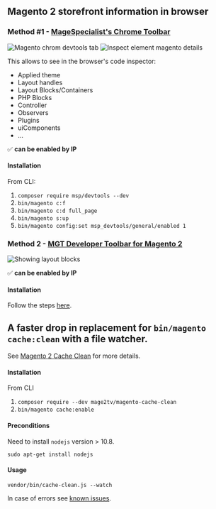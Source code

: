 
## Magento 2 storefront information in browser

### Method #1 - [MageSpecialist's Chrome Toolbar](https://github.com/magespecialist/mage-chrome-toolbar#magento-chrome-toolbar-for-msp-devtools)

![Magento chrom devtools tab](https://user-images.githubusercontent.com/13456702/109925248-2fac6f80-7cca-11eb-8802-47b1279050b4.png)
![Inspect element magento details](https://user-images.githubusercontent.com/13456702/109925344-49e64d80-7cca-11eb-890b-31bbcc66f601.png)


This allows to see in the browser's code inspector:

- Applied theme
- Layout handles
- Layout Blocks/Containers
- PHP Blocks
- Controller
- Observers
- Plugins
- uiComponents
- ...


✅ **can be enabled by IP**


#### Installation

From CLI:

1. `composer require msp/devtools --dev`
2. `bin/magento c:f`
3. `bin/magento c:d full_page`
4. `bin/magento s:up`
5. `bin/magento config:set msp_devtools/general/enabled 1`


### Method 2 - [MGT Developer Toolbar for Magento 2](https://github.com/mgtcommerce/Mgt_Developertoolbar)

![Showing layout blocks](https://www.mgt-commerce.com/docs/img/mgt-developer-toolbar/magento2/blocks.png)

✅ **can be enabled by IP**

#### Installation

Follow the steps [here](https://www.mgt-commerce.com/docs/mgt-developer-toolbar/magento2/installation).


## A faster drop in replacement for `bin/magento cache:clean` with a file watcher.

See [Magento 2 Cache Clean](https://github.com/mage2tv/magento-cache-clean#magento-2-cache-clean) for more details.

#### Installation

From CLI

1. `composer require --dev mage2tv/magento-cache-clean`
2. `bin/magento cache:enable`

#### Preconditions

Need to install `nodejs` version > 10.8.

`sudo apt-get install nodejs`

#### Usage

`vendor/bin/cache-clean.js --watch`

In case of errors see [known issues](https://github.com/mage2tv/magento-cache-clean#known-issues).
